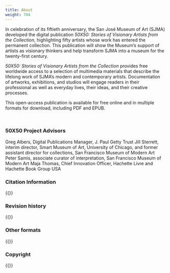 ```yaml
---
title: About
weight: 704
---
```


In celebration of its fiftieth anniversary, the San José Museum of Art (SJMA) developed the digital publication *50X50: Stories of Visionary Artists from the Collection*, highlighting fifty artists whose work has entered the permanent collection. This publication will show the Museum’s support of artists as visionary thinkers and help transform SJMA into a museum for the twenty-first century.

*50X50: Stories of Visionary Artists from the Collection* provides free worldwide access to a selection of multimedia materials that describe the lifelong work of SJMA’s modern and contemporary artists. Documentation of artworks, exhibitions, and studios will engage readers in their professional as well as everyday lives, their ideas, and their creative processes.

This open-access publication is available for free online and in multiple formats for download, including PDF and EPUB.

<br/>

### 50X50 Project Advisors

Greg Albers, Digital Publications Manager, J. Paul Getty Trust
Jill Sterrett, interim director, Smart Museum of Art, University of Chicago, and former assistant director for collections, San Francisco Museum of Modern Art
Peter Samis, associate curator of interpretation, San Francisco Museum of Modern Art
Maja Thomas, Chief Innovation Officer, Hachette Livre and Hachette Book Group USA


### Citation Information
{{<q-citation-info>}}

### Revision history
{{<q-revision-history>}}

### Other formats
{{<q-formats>}}

### Copyright
{{<q-copyright>}}
